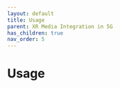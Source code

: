 ```yaml
---
layout: default
title: Usage
parent: XR Media Integration in 5G
has_children: true
nav_order: 5
---
```


# Usage
